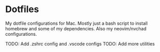 # Dotfiles
My dotfile configurations for Mac. Mostly just a bash script to install homebrew and some of my dependencies. Also my neovim/nvchad configurations.

TODO: Add .zshrc config and .vscode configs
TODO: Add more utilities
